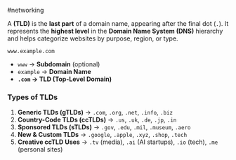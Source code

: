 #networking 

A  **(TLD)** is the **last part** of a domain name, appearing after the final dot (`.`). It represents the **highest level** in the **Domain Name System (DNS)** hierarchy and helps categorize websites by purpose, region, or type.

```
www.example.com
```
- `www` → **Subdomain** (optional)
- `example` → **Domain Name**
- **`.com` → TLD (Top-Level Domain)**
### **Types of TLDs**
1. **Generic TLDs (gTLDs)** → `.com`, `.org`, `.net`, `.info`, `.biz`
2. **Country-Code TLDs (ccTLDs)** → `.us`, `.uk`, `.de`, `.jp`, `.in`
3. **Sponsored TLDs (sTLDs)** → `.gov`, `.edu`, `.mil`, `.museum`, `.aero`
4. **New & Custom TLDs** → `.google`, `.apple`, `.xyz`, `.shop`, `.tech`
5. **Creative ccTLD Uses** → `.tv` (media), `.ai` (AI startups), `.io` (tech), `.me` (personal sites)